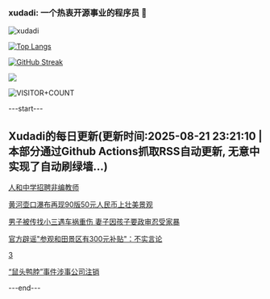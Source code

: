 ### xudadi: 一个热衷开源事业的程序员 👋

![xudadi](https://github-readme-stats-git-masterorgs-github-readme-stats-team.vercel.app/api?username=xudadi)

[![Top Langs](https://github-readme-stats.vercel.app/api/top-langs/?username=xudadi)](https://github.com/anuraghazra/github-readme-stats)

[![GitHub Streak](https://streak-stats.demolab.com?user=xudadi&locale=zh_Hans)](https://git.io/streak-stats)

![](https://raw.githubusercontent.com/xudadi/xudadi/main/assets/github-contribution-grid-snake.svg)

![VISITOR+COUNT](https://komarev.com/ghpvc/?username=xudadi&label=VISITOR+COUNT)


---start---

## Xudadi的每日更新(更新时间:2025-08-21 23:21:10 | 本部分通过Github Actions抓取RSS自动更新, 无意中实现了自动刷绿墙...)

[人和中学招聘非编教师](https://www.gongkaoleida.com/article/2579974)

[黄河壶口瀑布再现90版50元人民币上壮美景观](https://m.163.com/news/article/K7GSF91N053469M5.html)

[男子被传找小三遇车祸重伤 妻子因孩子要政审忍受家暴](https://m.163.com/news/article/K7GQ76V5053469LG.html)

[官方辟谣"参观和田景区有300元补贴"：不实言论](https://m.163.com/news/article/K7GQJVPU053469LG.html)

[3](https://m.163.com/touch/news/sub/domestic)

[“鼠头鸭脖”事件涉事公司注销](https://m.163.com/news/article/K7GQ772I053469LG.html)

---end---
